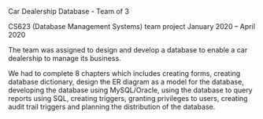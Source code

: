 Car Dealership Database - Team of 3

CS623 (Database Management Systems) team project
January 2020 – April 2020

The team was assigned to design and develop a database to enable a car dealership to manage its business.

We had to complete 8 chapters which includes creating forms, creating database dictionary, design the ER diagram as a model for the database, developing the database using MySQL/Oracle, using the database to query reports using SQL, creating triggers, granting privileges to users, creating audit trail triggers and planning the distribution of the database.
